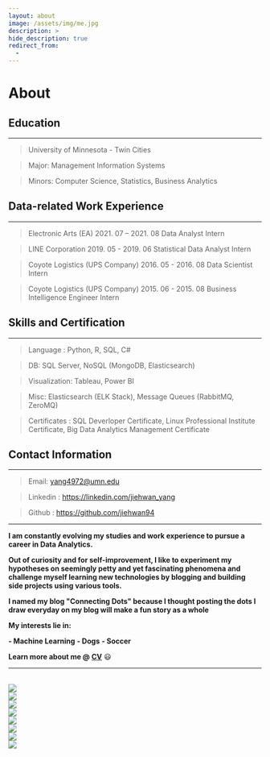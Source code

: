 ```yaml
---
layout: about
image: /assets/img/me.jpg
description: >
hide_description: true
redirect_from:
  -
---
```


# About

<!--author-->


<!-- <center>Major: Management Information Systems</center>

<center>Minors: Computer Science, Statistics, Business Analytics</center> -->

## Education
---
> University of Minnesota - Twin Cities

>Major: Management Information Systems

>Minors: Computer Science, Statistics, Business Analytics


## Data-related Work Experience
---
> Electronic Arts (EA) 2021. 07 – 2021. 08
> Data Analyst Intern

> LINE Corporation 2019. 05 - 2019. 06
> Statistical Data Analyst Intern

> Coyote Logistics (UPS Company) 2016. 05 - 2016. 08
> Data Scientist Intern

> Coyote Logistics (UPS Company) 2015. 06 - 2015. 08
> Business Intelligence Engineer Intern


## Skills and Certification
---
>Language : Python, R, SQL, C#

>DB: SQL Server, NoSQL (MongoDB, Elasticsearch)

>Visualization: Tableau, Power BI

>Misc: Elasticsearch (ELK Stack), Message Queues (RabbitMQ, ZeroMQ)

>Certificates : SQL Deverloper Certificate, Linux Professional Institute Certificate, Big Data Analytics Management Certificate

## Contact Information
---
> Email: yang4972@umn.edu

> Linkedin : <a href="https://www.linkedin.com/in/jiehwan-yang-8342a791/">https://linkedin.com/jiehwan_yang</a>

> Github : <a href="https://github.com/jiehwan94">https://github.com/jiehwan94</a>


---

**I am constantly evolving my studies and work experience to pursue a career in Data Analytics.**

**Out of curiosity and for self-improvement, I like to experiment my hypotheses on seemingly petty and yet fascinating phenomena and challenge myself learning new technologies by blogging and building side projects using various tools.**

 **I named my blog "Connecting Dots" because I thought posting the dots I draw everyday on my blog will make a fun story as a whole**

**My interests lie in:**

**- Machine Learning**
**- Dogs**
**- Soccer**

**Learn more about me @ [CV](/public/Yang_Jiehwan_Resume.pdf)** 😃


---


<br>

<div class="me">
    <div><img src= "/assets/img/me5.jpg"></div>
    <div><img src= "/assets/img/me6.jpg"></div>
    <div><img src= "/assets/img/me7.jpg"></div>
    <div><img src= "/assets/img/me0.jpg"></div>
    <div><img src= "/assets/img/me2.jpg"></div>
    <div><img src= "/assets/img/me3.jpg"></div>
    <div><img src= "/assets/img/me4.jpg"></div>
    <div><img src= "/assets/img/me8.jpg"></div>
</div>

  <script>
    $(document).ready(function(){
      $('.me').slick();
    });
  </script>

